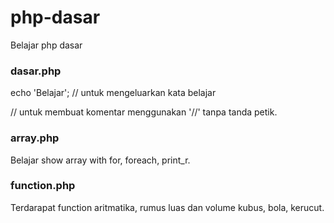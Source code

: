 # php-dasar
Belajar php dasar

### dasar.php
echo 'Belajar';     // untuk mengeluarkan kata belajar

// untuk membuat komentar menggunakan '//' tanpa tanda petik.

### array.php
Belajar show array with for, foreach, print_r.

### function.php
Terdarapat function aritmatika, rumus luas dan volume kubus, bola, kerucut.
